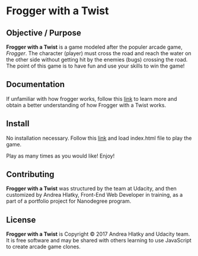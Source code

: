 # Frogger with a Twist

## Objective / Purpose

**Frogger with a Twist** is a game modeled after the populer arcade game, _Frogger_. The character (player) must cross the road and reach the water on the other side without getting hit by the enemies (bugs) crossing the road. The point of this game is to have fun and use your skills to win the game! 

## Documentation 

If unfamiliar with how frogger works, follow this [link](http://www.classicgaming.cc/classics/frogger/about) to learn more and obtain a better understanding of how Frogger with a Twist works.

## Install

No installation necessary. Follow this [link](https://github.com/ahlatky/Frogger-with-a-Twist) and load index.html file to play the game.

Play as many times as you would like! Enjoy!

## Contributing 

**Frogger with a Twist** was structured by the team at Udacity, and then customized by Andrea Hlatky, Front-End Web Developer in training, as a part of a portfolio project for Nanodegree program. 

## License

**Frogger with a Twist** is Copyright © 2017 Andrea Hlatky and Udacity team. It is free software and may be shared with others learning to use JavaScript to create arcade game clones. 


